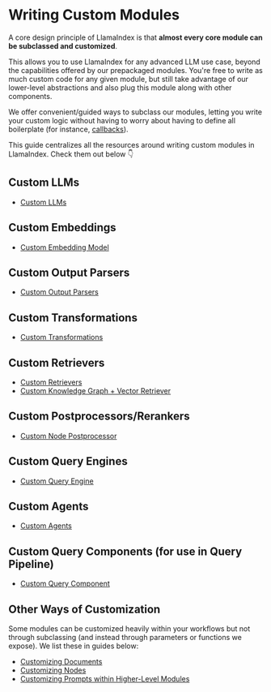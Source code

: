 # Writing Custom Modules

A core design principle of LlamaIndex is that **almost every core module can be subclassed and customized**.

This allows you to use LlamaIndex for any advanced LLM use case, beyond the capabilities offered by our prepackaged modules. You're free to write as much custom code for any given module, but still take advantage of our lower-level abstractions and also plug this module along with other components.

We offer convenient/guided ways to subclass our modules, letting you write your custom logic without having to worry about having to define all boilerplate (for instance, [callbacks](/module_guides/observability/callbacks/root.md)).

This guide centralizes all the resources around writing custom modules in LlamaIndex. Check them out below 👇

## Custom LLMs

- [Custom LLMs](using-custom-llm-advanced)

## Custom Embeddings

- [Custom Embedding Model](custom_embeddings)

## Custom Output Parsers
- [Custom Output Parsers](/examples/output_parsing/llm_program.ipynb)

## Custom Transformations

- [Custom Transformations](custom-transformations)

## Custom Retrievers

- [Custom Retrievers](/examples/query_engine/CustomRetrievers.ipynb)
- [Custom Knowledge Graph + Vector Retriever](/examples/index_structs/knowledge_graph/KnowledgeGraphIndex_vs_VectorStoreIndex_vs_CustomIndex_combined.ipynb)

## Custom Postprocessors/Rerankers

- [Custom Node Postprocessor](custom-node-postprocessor)

## Custom Query Engines

- [Custom Query Engine](/examples/query_engine/custom_query_engine.ipynb)

## Custom Agents

- [Custom Agents](/examples/agent/custom_agent.ipynb)

## Custom Query Components (for use in Query Pipeline)

- [Custom Query Component](query-pipeline-custom-component)

## Other Ways of Customization

Some modules can be customized heavily within your workflows but not through subclassing (and instead through parameters or functions we expose). We list these in guides below:

- [Customizing Documents](/module_guides/loading/documents_and_nodes/usage_documents.ipynb)
- [Customizing Nodes](/module_guides/loading/documents_and_nodes/usage_nodes.ipynb)
- [Customizing Prompts within Higher-Level Modules](/examples/prompts/prompt_mixin.ipynb)
